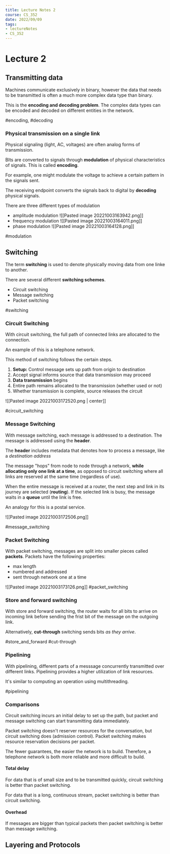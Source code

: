 ```yaml
---
title: Lecture Notes 2
course: CS_352
date: 2022/09/09
tags: 
- lectureNotes
- CS_352
---
```


# Lecture 2
## Transmitting data
Machines communicate exclusively in binary, however the data that needs to be transmitted is often a much more complex data type than binary.

This is the **encoding and decoding problem**. The complex data types can be encoded and decoded on different entities in the network.

#encoding, #decoding

### Physical transmission on a single link
Physical signaling (light, AC, voltages) are often analog forms of transmission.

BIts are converted to signals through **modulation** of physical characteristics of signals. This is called **encoding**.

For example, one might modulate the voltage to achieve a certain pattern in the signals sent.

The receiving endpoint converts the signals back to digital by **decoding** physical signals.

There are three different types of modulation
- amplitude modulation
![[Pasted image 20221003163942.png]]
- frequency modulation
![[Pasted image 20221003164011.png]]
- phase modulation
![[Pasted image 20221003164128.png]]

#modulation

## Switching
The term **switching** is used to denote physically moving data from one linke to another.

There are several different **switching schemes**.
- Circuit switching
- Message switching
- Packet switching

#switching
### Circuit Switching
With circuit switching, the full path of connected links are allocated to the connection.

An example of this is a telephone network.

This method of switching follows the certain steps.
1. **Setup:** Control message sets up path from origin to destination
2. Accept signal informs source that data transmission may proceed
3. **Data transmission** begins
4. Entire path remains allocated to the transmission (whether used or not)
5. Whether transmission is complete, source releases the circuit

![[Pasted image 20221003172520.png | center]]


#circuit_switching
### Message Switching
With message switching, each message is addressed to a destination. The message is addressed using the **header**.

The **header** includes metadata that denotes how to process a message, like a *destination address*

The message "hops" from node to node through a network, **while allocating only one link at a time**, as opposed to circuit switching where all links are reserved at the same time (regardless of use).

When the entire message is received at a router, the next step and link in its journey are selected (**routing**). If the selected link is busy, the message waits in a **queue** until the link is free.

An analogy for this is a postal service.

![[Pasted image 20221003172506.png]]

#message_switching
### Packet Switching
With packet switching, messages are split into smaller pieces called **packets**. Packets have the following properties:
- max length
- numbered and addressed
- sent through network one at a time

![[Pasted image 20221003173126.png]]
#packet_switching

### Store and forward switching
With store and forward switching, the router waits for all bits to arrive on incoming link before sending the frist bit of the message on the outgoing link.

Alternatively, **cut-through** switching sends bits *as they arrive*.

#store_and_forward
#cut-through

### Pipelining
With pipelining, different parts of a messsage concurrently transmitted over different links. Pipelining provides a higher utilization of link resources.

It's similar to computing an operation using multithreading.

#pipelining

### Comparisons
Circuit switching incurs an initial delay to set up the path, but packet and message switching can start transmitting data immediately.

Packet switching doesn't reserver resources for the conversation, but circuit switching does (admission control). Packet switching makes resource reservation decisions per packet.

The fewer guarantees, the easier the network is to build. Therefore, a telephone network is both more reliable and more difficult to build.

#### Total delay
For data that is of small size and to be transmitted quickly, circuit switching is better than packet switching.

For data that is a long, continuous stream, packet switching is better than circuit switching.

#### Overhead
If messages are bigger than typical packets then packet switching is better than message switching.

## Layering and Protocols
